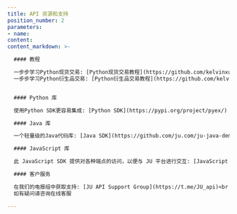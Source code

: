 ```yaml
---
title: API 资源和支持
position_number: 2
parameters:
- name:
content:
content_markdown: >-

  #### 教程

  一步步学习Python现货交易: [Python现货交易教程](https://github.com/kelvinxue/pyex/blob/main/examples/spot_guide.ipynb)<br />
  一步步学习Python衍生品交易: [Python衍生品交易教程](https://github.com/kelvinxue/pyex/blob/main/examples/future_guide.ipynb)


  #### Python 库

  使用Python SDK更容易集成: [Python SDK](https://pypi.org/project/pyex/)

  #### Java 库

  一个轻量级的Java代码库: [Java SDK](https://github.com/ju.com/ju-java-demo)

  #### JavaScript 库

  此 JavaScript SDK 提供对各种端点的访问，以便与 JU 平台进行交互: [JavaScript SDK](https://www.npmjs.com/package/open-api)

  #### 客户服务

  在我们的电报组中获取支持: [JU API Support Group](https://t.me/JU_api)<br />
  如有疑问请咨询在线客服   

---
```



